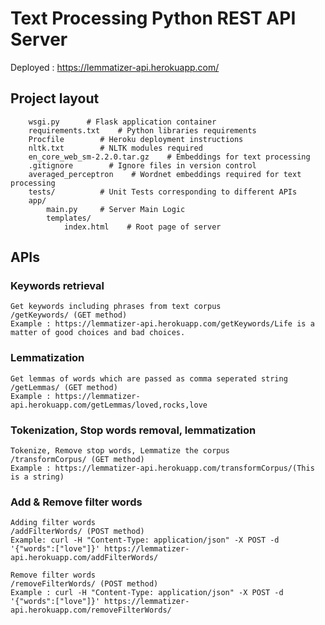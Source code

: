 # Text Processing Python REST API Server 

Deployed : https://lemmatizer-api.herokuapp.com/

## Project layout

        wsgi.py      # Flask application container
        requirements.txt    # Python libraries requirements
        Procfile        # Heroku deployment instructions
        nltk.txt        # NLTK modules required
        en_core_web_sm-2.2.0.tar.gz    # Embeddings for text processing
        .gitignore        # Ignore files in version control
        averaged_perceptron    # Wordnet embeddings required for text processing
        tests/          # Unit Tests corresponding to different APIs
        app/
            main.py     # Server Main Logic
            templates/
                index.html    # Root page of server



## APIs

### Keywords retrieval
    Get keywords including phrases from text corpus
    /getKeywords/ (GET method)		
    Example : https://lemmatizer-api.herokuapp.com/getKeywords/Life is a matter of good choices and bad choices.

### Lemmatization
    Get lemmas of words which are passed as comma seperated string
    /getLemmas/ (GET method)		
    Example : https://lemmatizer-api.herokuapp.com/getLemmas/loved,rocks,love

### Tokenization, Stop words removal, lemmatization
    Tokenize, Remove stop words, Lemmatize the corpus	
    /transformCorpus/ (GET method)	
    Example : https://lemmatizer-api.herokuapp.com/transformCorpus/(This is a string)

### Add & Remove filter words
    Adding filter words	
    /addFilterWords/ (POST method)	
    Example: curl -H "Content-Type: application/json" -X POST -d '{"words":["love"]}' https://lemmatizer-api.herokuapp.com/addFilterWords/

    Remove filter words	
    /removeFilterWords/ (POST method)	
    Example : curl -H "Content-Type: application/json" -X POST -d '{"words":["love"]}' https://lemmatizer-api.herokuapp.com/removeFilterWords/

        